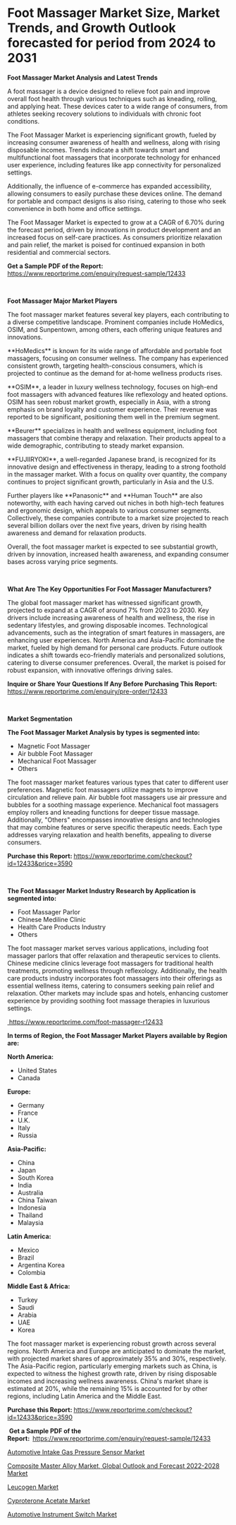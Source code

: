 <p><h1>Foot Massager Market Size, Market Trends, and Growth Outlook forecasted for period from 2024 to 2031</h1></p><p><strong>Foot Massager Market Analysis and Latest Trends</strong></p>
<p><p>A foot massager is a device designed to relieve foot pain and improve overall foot health through various techniques such as kneading, rolling, and applying heat. These devices cater to a wide range of consumers, from athletes seeking recovery solutions to individuals with chronic foot conditions. </p><p>The Foot Massager Market is experiencing significant growth, fueled by increasing consumer awareness of health and wellness, along with rising disposable incomes. Trends indicate a shift towards smart and multifunctional foot massagers that incorporate technology for enhanced user experience, including features like app connectivity for personalized settings. </p><p>Additionally, the influence of e-commerce has expanded accessibility, allowing consumers to easily purchase these devices online. The demand for portable and compact designs is also rising, catering to those who seek convenience in both home and office settings. </p><p>The Foot Massager Market is expected to grow at a CAGR of 6.70% during the forecast period, driven by innovations in product development and an increased focus on self-care practices. As consumers prioritize relaxation and pain relief, the market is poised for continued expansion in both residential and commercial sectors.</p></p>
<p><strong>Get a Sample PDF of the Report:&nbsp;</strong> <a href="https://www.reportprime.com/enquiry/request-sample/12433">https://www.reportprime.com/enquiry/request-sample/12433</a></p>
<p>&nbsp;</p>
<p><strong>Foot Massager Major Market Players</strong></p>
<p><p>The foot massager market features several key players, each contributing to a diverse competitive landscape. Prominent companies include HoMedics, OSIM, and Sunpentown, among others, each offering unique features and innovations.</p><p>**HoMedics** is known for its wide range of affordable and portable foot massagers, focusing on consumer wellness. The company has experienced consistent growth, targeting health-conscious consumers, which is projected to continue as the demand for at-home wellness products rises.</p><p>**OSIM**, a leader in luxury wellness technology, focuses on high-end foot massagers with advanced features like reflexology and heated options. OSIM has seen robust market growth, especially in Asia, with a strong emphasis on brand loyalty and customer experience. Their revenue was reported to be significant, positioning them well in the premium segment.</p><p>**Beurer** specializes in health and wellness equipment, including foot massagers that combine therapy and relaxation. Their products appeal to a wide demographic, contributing to steady market expansion. </p><p>**FUJIIRYOKI**, a well-regarded Japanese brand, is recognized for its innovative design and effectiveness in therapy, leading to a strong foothold in the massager market. With a focus on quality over quantity, the company continues to project significant growth, particularly in Asia and the U.S.</p><p>Further players like **Panasonic** and **Human Touch** are also noteworthy, with each having carved out niches in both high-tech features and ergonomic design, which appeals to various consumer segments. Collectively, these companies contribute to a market size projected to reach several billion dollars over the next five years, driven by rising health awareness and demand for relaxation products.</p><p>Overall, the foot massager market is expected to see substantial growth, driven by innovation, increased health awareness, and expanding consumer bases across varying price segments.</p></p>
<p>&nbsp;</p>
<p><strong>What Are The Key Opportunities For Foot Massager Manufacturers?</strong></p>
<p><p>The global foot massager market has witnessed significant growth, projected to expand at a CAGR of around 7% from 2023 to 2030. Key drivers include increasing awareness of health and wellness, the rise in sedentary lifestyles, and growing disposable incomes. Technological advancements, such as the integration of smart features in massagers, are enhancing user experiences. North America and Asia-Pacific dominate the market, fueled by high demand for personal care products. Future outlook indicates a shift towards eco-friendly materials and personalized solutions, catering to diverse consumer preferences. Overall, the market is poised for robust expansion, with innovative offerings driving sales.</p></p>
<p><strong>Inquire or Share Your Questions If Any Before Purchasing This Report:</strong> <a href="https://www.reportprime.com/enquiry/pre-order/12433">https://www.reportprime.com/enquiry/pre-order/12433</a></p>
<p>&nbsp;</p>
<p><strong>Market Segmentation</strong></p>
<p><strong>The Foot Massager Market Analysis by types is segmented into:</strong></p>
<p><ul><li>Magnetic Foot Massager</li><li>Air bubble Foot Massager</li><li>Mechanical Foot Massager</li><li>Others</li></ul></p>
<p><p>The foot massager market features various types that cater to different user preferences. Magnetic foot massagers utilize magnets to improve circulation and relieve pain. Air bubble foot massagers use air pressure and bubbles for a soothing massage experience. Mechanical foot massagers employ rollers and kneading functions for deeper tissue massage. Additionally, "Others" encompasses innovative designs and technologies that may combine features or serve specific therapeutic needs. Each type addresses varying relaxation and health benefits, appealing to diverse consumers.</p></p>
<p><strong>Purchase this Report:&nbsp;</strong><a href="https://www.reportprime.com/checkout?id=12433&price=3590">https://www.reportprime.com/checkout?id=12433&price=3590</a></p>
<p>&nbsp;</p>
<p><strong>The Foot Massager Market Industry Research by Application is segmented into:</strong></p>
<p><ul><li>Foot Massager Parlor</li><li>Chinese Mediline Clinic</li><li>Health Care Products Industry</li><li>Others</li></ul></p>
<p><p>The foot massager market serves various applications, including foot massager parlors that offer relaxation and therapeutic services to clients. Chinese medicine clinics leverage foot massagers for traditional health treatments, promoting wellness through reflexology. Additionally, the health care products industry incorporates foot massagers into their offerings as essential wellness items, catering to consumers seeking pain relief and relaxation. Other markets may include spas and hotels, enhancing customer experience by providing soothing foot massage therapies in luxurious settings.</p></p>
<p><a href="https://www.reportprime.com/foot-massager-r12433">&nbsp;https://www.reportprime.com/foot-massager-r12433</a></p>
<p><strong>In terms of Region, the Foot Massager Market Players available by Region are:</strong></p>
<p>
    <p> <strong> North America: </strong>
        <ul>
            <li>United States</li>
            <li>Canada</li>
        </ul>
        </p> 
    <p> <strong> Europe: </strong>
        <ul>
            <li>Germany</li>
            <li>France</li>
            <li>U.K.</li>
            <li>Italy</li>
            <li>Russia</li>
        </ul>
        </p> 
    <p> <strong> Asia-Pacific: </strong>
        <ul>
            <li>China</li>
            <li>Japan</li>
            <li>South Korea</li>
            <li>India</li>
            <li>Australia</li>
            <li>China Taiwan</li>
            <li>Indonesia</li>
            <li>Thailand</li>
            <li>Malaysia</li>
        </ul>
        </p> 
    <p> <strong> Latin America: </strong>
        <ul>
            <li>Mexico</li>
            <li>Brazil</li>
            <li>Argentina Korea</li>
            <li>Colombia</li>
        </ul>
        </p> 
    <p> <strong> Middle East & Africa: </strong>
        <ul>
            <li>Turkey</li>
            <li>Saudi</li>
            <li>Arabia</li>
            <li>UAE</li>
            <li>Korea</li>
        </ul>
    </p>
    </p>
<p><p>The foot massager market is experiencing robust growth across several regions. North America and Europe are anticipated to dominate the market, with projected market shares of approximately 35% and 30%, respectively. The Asia-Pacific region, particularly emerging markets such as China, is expected to witness the highest growth rate, driven by rising disposable incomes and increasing wellness awareness. China's market share is estimated at 20%, while the remaining 15% is accounted for by other regions, including Latin America and the Middle East.</p></p>
<p><strong>Purchase this Report: </strong><a href="https://www.reportprime.com/checkout?id=12433&price=3590">https://www.reportprime.com/checkout?id=12433&price=3590</a></p>
<p>&nbsp;<strong>Get a Sample PDF of the Report:&nbsp;&nbsp;</strong><a href="https://www.reportprime.com/enquiry/request-sample/12433">https://www.reportprime.com/enquiry/request-sample/12433</a></p>
<p><strong></strong></p>
<p><p><a href="https://issuu.com/reportprime-2/docs/automotive-intake-gas-pressure-sens_d72c8472fd3bfa">Automotive Intake Gas Pressure Sensor Market</a></p><p><a href="https://www.linkedin.com/pulse/composite-master-alloy-market-global-outlook-forecast-odpre?trackingId=XuZv%2B95SRQeU2xX5U8%2BHlQ%3D%3D">Composite Master Alloy Market, Global Outlook and Forecast 2022-2028 Market</a></p><p><a href="https://medium.com/@kirstencharrison82024/navigating-the-leucogen-market-expert-analysis-and-market-forecast-for-period-from-2024-to-2031-6177eef6dab8">Leucogen Market</a></p><p><a href="https://medium.com/@kein87623/how-will-the-cyproterone-acetate-market-evolve-market-growth-analysis-for-the-year-2024-2031-12b5ccb0c426">Cyproterone Acetate Market</a></p><p><a href="https://issuu.com/reportprime-2/docs/automotive-instrument-switch-market_8ebd0b8500dbd2">Automotive Instrument Switch Market</a></p></p>